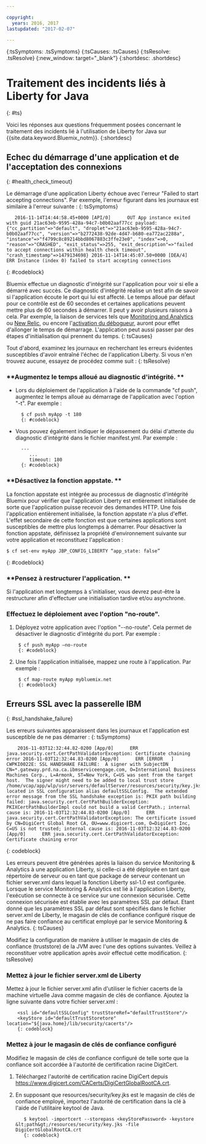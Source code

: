 ```yaml
---

copyright:
  years: 2016, 2017
lastupdated: "2017-02-07"

---
```


{:tsSymptoms: .tsSymptoms}
{:tsCauses: .tsCauses}
{:tsResolve: .tsResolve}
{:new_window: target="_blank"}
{:shortdesc: .shortdesc}

# Traitement des incidents liés à Liberty for Java
{: #ts}


Voici les réponses aux questions fréquemment posées concernant le traitement des incidents lié à l'utilisation de Liberty for Java sur {{site.data.keyword.Bluemix_notm}}.
{:shortdesc}

## Echec du démarrage d'une application et de l'acceptation des connexions
{: #health_check_timeout}


Le démarrage d'une application Liberty échoue avec l'erreur "Failed to start accepting connections". Par exemple, l'erreur figurant dans les journaux est similaire à l'erreur suivante :
{: tsSymptoms}

```
   2016-11-14T14:44:58.45+0000 [API/0]      OUT App instance exited with guid 21ac63eb-9595-428a-94c7-b0b02aaf77cc payload: {"cc_partition"=>"default", "droplet"=>"21ac63eb-9595-428a-94c7-b0b02aaf77cc", "version"=>"b2772438-92de-4d47-b680-ea772ac2288a", "instance"=>"f4799c8c89214bbd8067883c3ffe23e0", "index"=>0, "reason"=>"CRASHED", "exit_status"=>255, "exit_description"=>"failed to accept connections within health check timeout", "crash_timestamp"=>1479134698} 2016-11-14T14:45:07.50+0000 [DEA/4]      ERR Instance (index 0) failed to start accepting connections
```
{: #codeblock}

Bluemix effectue un diagnostic d'intégrité sur l'application pour voir si elle a démarré avec succès. Ce diagnostic d'intégrité réalise un test afin de savoir si l'application écoute le port qui lui est affecté. Le temps alloué par défaut pour ce contrôle est de 60 secondes et certaines applications peuvent mettre plus de 60 secondes à démarrer.  Il peut y avoir plusieurs raisons à cela. Par exemple, la liaison de services tels que [Monitoring and Analytics](/docs/services/monana/index.html#gettingstartedtemplate) ou [New Relic](/docs/runtimes/liberty/newRelic.html), ou encore l'[activation du débogueur](/docs/manageapps/app_mng.html#debug), auront pour effet d'allonger le temps de démarrage. L'application peut aussi passer par des étapes d'initialisation qui prennent du temps.
{: tsCauses}

Tout d'abord, examinez les journaux en recherchant les erreurs évidentes
susceptibles d'avoir entraîné l'échec de l'application Liberty. Si vous n'en trouvez aucune, essayez de procédez comme suit :
{: tsResolve}

### **Augmentez le temps alloué au diagnostic d'intégrité. **

* Lors du déploiement de l'application à l'aide de la commande "cf push", augmentez le temps alloué au démarrage de l'application
avec l'option "-t". Par exemple :

        $ cf push myApp -t 180
        {: #codeblock}

* Vous pouvez également indiquer le dépassement du délai d'attente du diagnostic d'intégrité dans le fichier manifest.yml. Par exemple :

        ---
           ...
           timeout: 180
        {: #codeblock}

### **Désactivez la fonction appstate. **

La fonction appstate est intégrée au processus de diagnostic d'intégrité Bluemix pour vérifier que l'application Liberty est entièrement initialisée de sorte que l'application puisse recevoir des demandes HTTP. Une fois l'application
entièrement initialisée, la fonction appstate n'a plus d'effet.  L'effet secondaire de cette fonction est que certaines applications sont susceptibles de mettre plus longtemps à démarrer. Pour désactiver la fonction appstate, définissez la propriété d'environnement suivante sur votre application et reconstituez l'application :

```
$ cf set-env myApp JBP_CONFIG_LIBERTY “app_state: false”
```
{: #codeblock}

### **Pensez à restructurer l'application. **

Si l'application met longtemps à s'initialiser, vous devrez peut-être la restructurer afin d'effectuer une initialisation tardive et/ou asynchrone.

### **Effectuez le déploiement avec l'option "no-route".**

1. Déployez votre application avec l'option "--no-route". Cela permet de désactiver le diagnostic d'intégrité du port. Par exemple :

        $ cf push myApp –no-route
        {: #codeblock}

2. Une fois l'application initialisée, mappez une route à l'application. Par exemple :

        $ cf map-route myApp mybluemix.net
        {: #codeblock}

## Erreurs SSL avec la passerelle IBM
{: #ssl_handshake_failure}


Les erreurs suivantes apparaissent dans les journaux et l'application est susceptible de ne pas démarrer :
{: tsSymptoms}

```
    2016-11-03T12:32:44.82-0200 [App/0]      ERR java.security.cert.CertPathValidatorException: Certificate chaining error 2016-11-03T12:32:44.83-0200 [App/0]      ERR [ERROR   ] CWPKI0022E: SSL HANDSHAKE FAILURE:  A signer with SubjectDN CN=*.gateway.prd.na.ca.ibmserviceengage.com, O=International Business Machines Corp., L=Armonk, ST=New York, C=US was sent from the target host.  The signer might need to be added to local trust store /home/vcap/app/wlp/usr/servers/defaultServer/resources/security/key.jks, located in SSL configuration alias defaultSSLConfig.  The extended error message from the SSL handshake exception is: PKIX path building failed: java.security.cert.CertPathBuilderException: PKIXCertPathBuilderImpl could not build a valid CertPath.; internal cause is: 2016-11-03T12:32:44.83-0200 [App/0]      ERR java.security.cert.CertPathValidatorException: The certificate issued by CN=DigiCert Global Root CA, OU=www.digicert.com, O=DigiCert Inc, C=US is not trusted; internal cause is: 2016-11-03T12:32:44.83-0200 [App/0]      ERR java.security.cert.CertPathValidatorException: Certificate chaining error
```
{: codeblock}

Les erreurs peuvent être générées après la liaison du service Monitoring &
Analytics à une application Liberty, si celle-ci a été déployée en tant que répertoire de
serveur ou en tant que package de serveur contenant un fichier server.xml dans lequel la
fonction Liberty ssl-1.0 est configurée. Lorsque le service Monitoring & Analytics est lié à l'application Liberty, l'exécution se
connecte à ce service sur une connexion sécurisée. Cette connexion sécurisée est établie avec les paramètres SSL par défaut. Etant donné que les paramètres SSL par défaut sont spécifiés dans le fichier server.xml de Liberty, le magasin de clés de confiance configuré risque de ne pas faire confiance au certificat employé par le service  Monitoring & Analytics.
{: tsCauses}

Modifiez la configuration de manière à utiliser le magasin de clés de confiance (truststore) de la JVM avec l'une
des options suivantes.  Veillez à reconstituer votre application après avoir effectué cette modification.
{: tsResolve}

### Mettez à jour le fichier server.xml de Liberty

Mettez à jour le fichier server.xml afin d'utiliser le fichier cacerts de la machine virtuelle Java comme magasin de clés de confiance. Ajoutez la ligne suivante dans votre fichier server.xml :

        <ssl id="defaultSSLConfig" trustStoreRef="defaultTrustStore"/>
        <keyStore id="defaultTrustStoretore" location="${java.home}/lib/security/cacerts"/>
        {: codeblock}

### Mettez à jour le magasin de clés de confiance configuré

Modifiez le magasin de clés de confiance configuré de telle sorte que la confiance
soit accordée à l'autorité de certification racine DigitCert.
  1. Téléchargez l'autorité de certification racine DigiCert depuis https://www.digicert.com/CACerts/DigiCertGlobalRootCA.crt.
  2. En supposant que resources/security/key.jks est le magasin de clés de confiance employé, importez l'autorité de certification dans la clé à l'aide de l'utilitaire keytool de Java.

            $ keytool -importcert --storepass <keyStorePassword> -keystore &lt;path&gt;/resources/security/key.jks -file DigiCertGlobalRootCA.crt
            {: codeblock}
